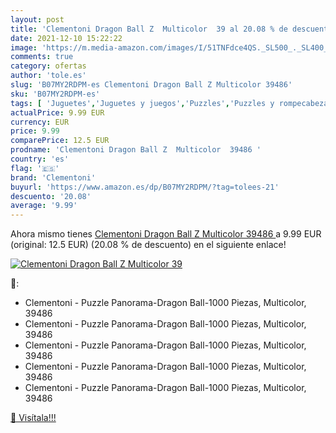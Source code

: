 ```yaml
---
layout: post
title: 'Clementoni Dragon Ball Z  Multicolor  39 al 20.08 % de descuento'
date: 2021-12-10 15:22:22
image: 'https://m.media-amazon.com/images/I/51TNFdce4QS._SL500_._SL400_.jpg'
comments: true
category: ofertas
author: 'tole.es'
slug: 'B07MY2RDPM-es Clementoni Dragon Ball Z Multicolor 39486'
sku: 'B07MY2RDPM-es'
tags: [ 'Juguetes','Juguetes y juegos','Puzzles','Puzzles y rompecabezas','clementoni', ]
actualPrice: 9.99 EUR
currency: EUR
price: 9.99
comparePrice: 12.5 EUR
prodname: 'Clementoni Dragon Ball Z  Multicolor  39486 '
country: 'es'
flag: '🇪🇸'
brand: 'Clementoni'
buyurl: 'https://www.amazon.es/dp/B07MY2RDPM/?tag=tolees-21'
descuento: '20.08'
average: '9.99'
---
```


Ahora mismo tienes [Clementoni Dragon Ball Z  Multicolor  39486 ](https://www.amazon.es/dp/B07MY2RDPM/?tag=tolees-21) a 9.99 EUR (original: 12.5 EUR) (20.08 %  de descuento) en el siguiente enlace!

[![Clementoni Dragon Ball Z  Multicolor  39](https://m.media-amazon.com/images/I/51TNFdce4QS._SL500_._SL400_.jpg)](https://www.amazon.es/dp/B07MY2RDPM/?tag=tolees-21)

🔎:

- Clementoni - Puzzle Panorama-Dragon Ball-1000 Piezas, Multicolor, 39486
- Clementoni - Puzzle Panorama-Dragon Ball-1000 Piezas, Multicolor, 39486
- Clementoni - Puzzle Panorama-Dragon Ball-1000 Piezas, Multicolor, 39486
- Clementoni - Puzzle Panorama-Dragon Ball-1000 Piezas, Multicolor, 39486
- Clementoni - Puzzle Panorama-Dragon Ball-1000 Piezas, Multicolor, 39486

[🛒 Visítala!!!](https://www.amazon.es/dp/B07MY2RDPM/?tag=tolees-21)
